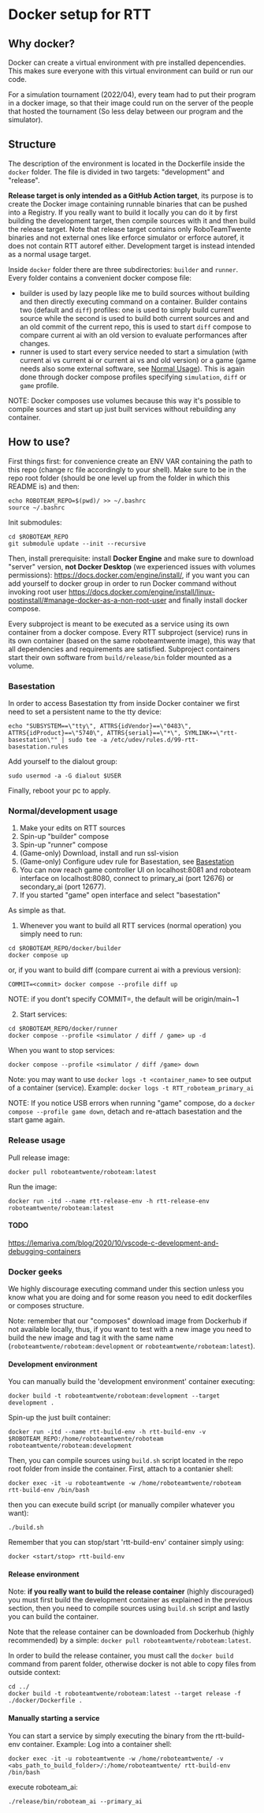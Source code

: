 # Docker setup for RTT
## Why docker?
Docker can create a virtual environment with pre installed depencendies. This makes sure everyone with this virtual environment can build or run our code.

For a simulation tournament (2022/04), every team had to put their program in a docker image, so that their image could run on the server of the people that hosted the tournament (So less delay between our program and the simulator).

## Structure
The description of the environment is located in the Dockerfile inside the `docker` folder. The file is divided in two targets: "development" and "release".

**Release target is only intended as a GitHub Action target**, its purpose is to create the Docker image containing runnable binaries that can be pushed into a Registry. If you really want to build it locally you can do it by first building the development target, then compile sources with it and then build the release target. Note that release target contains only RoboTeamTwente binaries and not external ones like erforce simulator or erforce autoref, it does not contain RTT autoref either.
Development target is instead intended as a normal usage target.

Inside `docker` folder there are three subdirectories: `builder` and `runner`.
Every folder contains a convenient docker compose file:
- builder is used by lazy people like me to build sources without building and then directly executing command on a container.
Builder contains two (default and `diff`) profiles: one is used to simply build current source while the second is used to build both current sources and and an old commit of the current repo, this is used to start `diff` compose to compare current ai with an old version to evaluate performances after changes.
- runner is used to start every service needed to start a simulation (with current ai vs current ai or current ai vs and old version) or a game (game needs also some external software, see [Normal Usage](#normal-usage)).
This is again done through docker compose profiles specifying `simulation`, `diff` or `game` profile.

NOTE: Docker composes use volumes because this way it's possible to compile sources and start up just built services without rebuilding any container.

## How to use?
First things first: for convenience create an ENV VAR containing the path to this repo (change rc file accordingly to your shell). Make sure to be in the repo root folder (should be one level up from the folder in which this README is) and then:
```
echo ROBOTEAM_REPO=$(pwd)/ >> ~/.bashrc
source ~/.bashrc
```

Init submodules:
```
cd $ROBOTEAM_REPO
git submodule update --init --recursive
```

Then, install prerequisite: install **Docker Engine** and make sure to download "server" version, **not Docker Desktop** (we experienced issues with volumes permissions): https://docs.docker.com/engine/install/, if you want you can add yourself to docker group in order to run Docker command without invoking root user https://docs.docker.com/engine/install/linux-postinstall/#manage-docker-as-a-non-root-user and finally install docker compose.

Every subproject is meant to be executed as a service using its own container from a docker compose.
Every RTT subproject (service) runs in its own container (based on the same roboteamtwente image), this way that all dependencies and requirements are satisfied. 
Subproject containers start their own software from `build/release/bin` folder mounted as a volume.

### Basestation
In order to access Basestation tty from inside Docker container we first need to set a persistent name to the tty device:
```
echo "SUBSYSTEM==\"tty\", ATTRS{idVendor}==\"0483\", ATTRS{idProduct}==\"5740\", ATTRS{serial}==\"*\", SYMLINK+=\"rtt-basestation\"" | sudo tee -a /etc/udev/rules.d/99-rtt-basestation.rules
```

Add yourself to the dialout group:
```
sudo usermod -a -G dialout $USER
```
Finally, reboot your pc to apply.

### Normal/development usage
1) Make your edits on RTT sources
2) Spin-up "builder" compose
3) Spin-up "runner" compose
4) (Game-only) Download, install and run ssl-vision
5) (Game-only) Configure udev rule for Basestation, see [Basestation](#basestation)
5) You can now reach game controller UI on localhost:8081 and roboteam interface on localhost:8080, connect to primary_ai (port 12676) or secondary_ai (port 12677).
6) If you started "game" open interface and select "basestation"

As simple as that.

1. Whenever you want to build all RTT services (normal operation) you simply need to run:
```
cd $ROBOTEAM_REPO/docker/builder
docker compose up
```
or, if you want to build diff (compare current ai with a previous version):
```
COMMIT=<commit> docker compose --profile diff up
```
NOTE: if you dont't specify COMMIT=<commit>, the default will be origin/main~1

2. Start services:
```
cd $ROBOTEAM_REPO/docker/runner
docker compose --profile <simulator / diff / game> up -d
```
When you want to stop services:
```
docker compose --profile <simulator / diff /game> down
```

Note: you may want to use `docker logs -t <container_name>` to see output of a container (service).
Example: `docker logs -t RTT_roboteam_primary_ai`

NOTE: If you notice USB errors when running "game" compose, do a `docker compose --profile game down`, detach and re-attach basestation and the start game again.

### Release usage
Pull release image:
```
docker pull roboteamtwente/roboteam:latest
```
Run the image:
```
docker run -itd --name rtt-release-env -h rtt-release-env roboteamtwente/roboteam:latest
```

#### TODO
https://lemariva.com/blog/2020/10/vscode-c-development-and-debugging-containers

### Docker geeks
We highly discourage executing command under this section unless you know what you are doing and for some reason you need to edit dockerfiles or composes structure.

Note: remember that our "composes" download image from Dockerhub if not available locally, thus, if you want to test with a new image you need to build the new image and tag it with the same name (`roboteamtwente/roboteam:development` or `roboteamtwente/roboteam:latest`).
#### Development environment
You can manually build the 'development environment' container executing:
```
docker build -t roboteamtwente/roboteam:development --target development .
```

Spin-up the just built container:
```
docker run -itd --name rtt-build-env -h rtt-build-env -v $ROBOTEAM_REPO:/home/roboteamtwente/roboteam roboteamtwente/roboteam:development
```

Then, you can compile sources using `build.sh` script located in the repo root folder from inside the container.
First, attach to a contanier shell: 
```
docker exec -it -u roboteamtwente -w /home/roboteamtwente/roboteam rtt-build-env /bin/bash
```
then you can execute build script (or manually compiler whatever you want):
```
./build.sh
```

Remember that you can stop/start 'rtt-build-env' container simply using:
```
docker <start/stop> rtt-build-env
```

#### Release environment
Note: **if you really want to build the release container** (highly discouraged) you must first build the development container as explained in the previous section, then you need to compile sources using `build.sh` script and lastly you can build the container.

Note that the release container can be downloaded from Dockerhub (highly recommended) by a simple:
`docker pull roboteamtwente/roboteam:latest`.

In order to build the release container, you must call the `docker build` command from parent folder, otherwise docker is not able to copy files from outside context:
```
cd ../
docker build -t roboteamtwente/roboteam:latest --target release -f ./docker/Dockerfile .
```

#### Manually starting a service
You can start a service by simply executing the binary from the rtt-build-env container.
Example:
Log into a container shell:
```
docker exec -it -u roboteamtwente -w /home/roboteamtwente/ -v <abs_path_to_build_folder>/:/home/roboteamtwente/ rtt-build-env /bin/bash
```
execute roboteam_ai:
```
./release/bin/roboteam_ai --primary_ai
```

